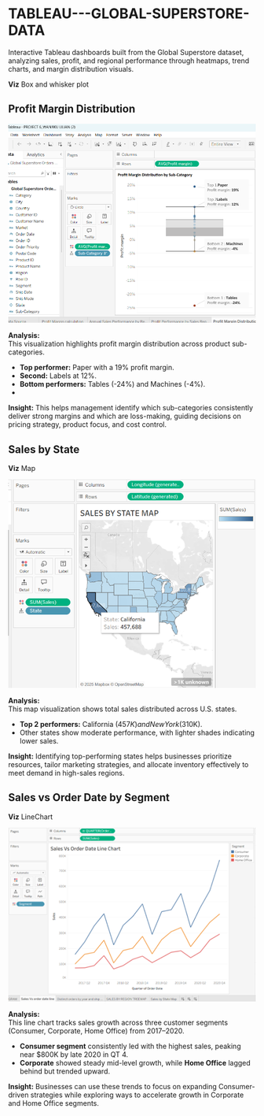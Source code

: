 # TABLEAU---GLOBAL-SUPERSTORE-DATA
Interactive Tableau dashboards built from the Global Superstore dataset, analyzing sales, profit, and regional performance through heatmaps, trend charts, and margin distribution visuals.

**Viz** Box and whisker plot

## Profit Margin Distribution 

![Profit Margin Distribution](profit_margin_distribution.png)

**Analysis:**  
This visualization highlights profit margin distribution across product sub-categories.  
- **Top performer:** Paper with a 19% profit margin.  
- **Second:** Labels at 12%.  
- **Bottom performers:** Tables (-24%) and Machines (-4%).
- 
 **Insight:** This helps management identify which sub-categories consistently deliver strong margins and which are loss-making, guiding decisions on pricing strategy, product focus, and cost control.  
 
## Sales by State 
**Viz** Map

![Sales by State](state_sales_map.png)

**Analysis:**  
This map visualization shows total sales distributed across U.S. states.  
- **Top 2 performers:** California ($457K) and New York ($310K).  
- Other states show moderate performance, with lighter shades indicating lower sales.  

 **Insight:** Identifying top-performing states helps businesses prioritize resources, tailor marketing strategies, and allocate inventory effectively to meet demand in high-sales regions.  


 ## Sales vs Order Date by Segment 

 **Viz** LineChart
 

![Sales vs Order Date](sales_vs_orderdate_line.png)

**Analysis:**  
This line chart tracks sales growth across three customer segments (Consumer, Corporate, Home Office) from 2017–2020.  
- **Consumer segment** consistently led with the highest sales, peaking near $800K by late 2020 in QT 4.  
- **Corporate** showed steady mid-level growth, while **Home Office** lagged behind but trended upward.  

 **Insight:** Businesses can use these trends to focus on expanding Consumer-driven strategies while exploring ways to accelerate growth in Corporate and Home Office segments.  




